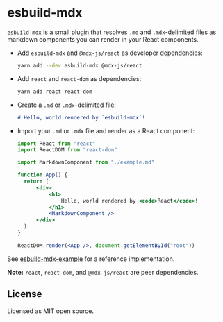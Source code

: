 # esbuild-mdx

`esbuild-mdx` is a small plugin that resolves `.md` and `.mdx`-delimited files as markdown components you can render in your React components.

- Add `esbuild-mdx` and `@mdx-js/react` as developer dependencies:

  ```sh
  yarn add --dev esbuild-mdx @mdx-js/react
  ```

- Add `react` and `react-dom` as dependencies:

  ```sh
  yarn add react react-dom
  ```

- Create a `.md` or `.mdx`-delimited file:

  ```md
  # Hello, world rendered by `esbuild-mdx`!
  ```

- Import your `.md` or `.mdx` file and render as a React component:

  ```jsx
  import React from "react"
  import ReactDOM from "react-dom"

  import MarkdownComponent from "./example.md"

  function App() {
  	return (
  		<div>
  			<h1>
  				Hello, world rendered by <code>React</code>!
  			</h1>
  			<MarkdownComponent />
  		</div>
  	)
  }

  ReactDOM.render(<App />, document.getElementById("root"))
  ```

See [esbuild-mdx-example](https://github.com/zaydek/esbuild-mdx-example) for a reference implementation.

**Note:** `react`, `react-dom`, and `@mdx-js/react` are peer dependencies.

## License

Licensed as MIT open source.
